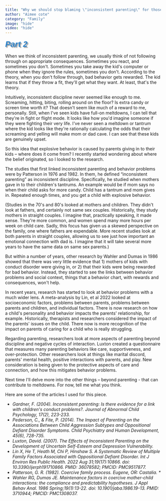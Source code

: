 ```yaml
---
title: "Why we should stop blaming \"inconsistent parenting\" for those epic meltdowns"
author: "Aimee cote"
category: "Family"
image: "hide"
video: "hide"
---
```

<p><span style='font-family: "Comic Sans MS", sans-serif; color: rgb(44, 130, 201); font-size: 26px;'><em><strong><span style="text-shadow: 3px 3px 2px rgba(136, 136, 136, 0.8);">Part 2</span></strong></em></span></p><p>When we think of inconsistent parenting, we usually think of not following through on appropriate consequences. Sometimes you react, and sometimes you don&apos;t. Sometimes you take away the kid&apos;s computer or phone when they ignore the rules, sometimes you don&apos;t. According to the theory, when you don&apos;t follow through, bad behavior gets rewarded. The kid learns that if they throw a fit, they&apos;ll get what they want. At least, that&apos;s the theory.</p>  <p>Intuitively, inconsistent discipline never seemed like enough to me. Screaming, hitting, biting, rolling around on the floor? Is extra candy or screen time worth it? That doesn&apos;t seem like much of a reward to me, personally. Still, when I&apos;ve seen kids have full-on meltdowns, I can tell that they&apos;re in fight or flight mode. It looks like how you&apos;d imagine someone if they were fighting their very life. I&apos;ve never seen a meltdown or tantrum where the kid looks like they&apos;re rationally calculating the odds that their screaming and yelling will make mom or dad cave. I can see that these kids are genuinely upset.</p>  <p>So this idea that explosive behavior is caused by parents giving in to their kids &ndash; where does it come from? I recently started wondering about where the belief originated, so I looked to the research.</p>  <p>The studies that first linked inconsistent parenting and behavior problems were by Patterson in 1976 and 1982. In them, he defined &ldquo;inconsistent parenting&rdquo; as inconsistent discipline. Specifically, he studied when mothers gave in to their children&apos;s tantrums. An example would be if mom says no when their child asks for more candy. Child has a tantrum and mom gives in. Repeated enough times, and you get a child with explosive behavior.</p>  <p>(Studies in the 70&apos;s and 80&apos;s looked at mothers and children. They didn&apos;t look at fathers, and certainly not same sex couples. Historically, they study mothers in straight couples. I imagine that, practically speaking, it made sense. They&apos;re more common, and women spend many more hours per week on child care. Sadly, this focus has given us a skewed perspective on the family, one where fathers are expendable. More recent studies look at both parents in straight couples, allowing us to see just how important an emotional connection with dad is. I imagine that it will take several more years to have the same data on same sex parents.)</p>  <p>But within a number of years, other research by Wahler and Dumas in 1986 showed that there was very little evidence that 1) mothers of kids with conduct disorder were giving in, or 2) that their kids were being rewarded for bad behavior. Instead, they started to see the links between behavior problems and social context, things that a behavior chart, with rewards and consequences, won&apos;t help.</p>  <p>In recent years, research has started to look at behavior problems with a much wider lens. A meta-analysis by Lin, et al 2022 looked at socioeconomic factors, problems between parents, problems between parents and children, and individual factors. There is now research on how a child&apos;s personality and behavior impacts the parents&apos; relationship, for example. Historically, therapists and researchers considered the impact of the parents&apos; issues on the child. There now is more recognition of the impact on parents of caring for a child who is really struggling.</p>  <p>Regarding parenting, researchers look at more aspects of parenting beyond discipline and negative cycles of interaction. Luxton created a questionnaire that measures many parenting behaviors like care, supportiveness, and over-protection. Other researchers look at things like marital discord, parents&apos; mental health, positive interactions with parents, and play. New consideration is being given to the protective aspects of care and connection, and how this mitigates behavior problems.</p>  <p>Next time I&apos;ll delve more into the other things &ndash; beyond parenting - that can contribute to meltdowns. For now, tell me what you think.</p>  <p>Here are some of the articles I used for this piece.<ul><li><cite>Gardner, F. (2004). Inconsistent parenting: Is there evidence for a link with children&apos;s conduct problems?. Journal of Abnormal Child Psychology, 17(2), 223-233.</cite></li><li><cite>Pederson, C., &amp; Fite, P. (2014). The Impact of Parenting on the Associations Between Child Aggression Subtypes and Oppositional Defiant Disorder Symptoms. Child Psychiatry and Human Development, 45(6), 728-735.</cite></li><li><cite>Luxton, David. (2007). The Effects of Inconsistent Parenting on the Development of Uncertain Self-Esteem and Depression Vulnerability.</cite></li><li><cite>Lin X, He T, Heath M, Chi P, Hinshaw S. A Systematic Review of Multiple Family Factors Associated with Oppositional Defiant Disorder. Int J Environ Res Public Health. 2022 Aug 31;19(17):10866. doi: 10.3390/ijerph191710866. PMID: 36078582; PMCID: PMC9517877.</cite></li><li><cite>Patterson, G. R. (1982). Coercive family process. Eugene, OR: Castalia. *</cite></li><li><cite>Wahler RG, Dumas JE. Maintenance factors in coercive mother-child interactions: the compliance and predictability hypotheses. J Appl Behav Anal. 1986 Spring;19(1):13-22. doi: 10.1901/jaba.1986.19-13. PMID: 3710944; PMCID: PMC1308037.</cite></p></ul>
